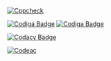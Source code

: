 [![Cppcheck](https://github.com/AmolKulkarni00/M2-EmbSys/actions/workflows/c-cpp.yml/badge.svg)](https://github.com/AmolKulkarni00/M2-EmbSys/actions/workflows/c-cpp.yml)

[![Codiga Badge](https://api.codiga.io/project/31659/score/svg)](https://app.codiga.io/public/project/31659/M2-EmbSys/dashboard)
 [![Codiga Badge](https://api.codiga.io/project/31659/status/svg)](https://app.codiga.io/public/project/31659/M2-EmbSys/dashboard)
 
 [![Codacy Badge](https://app.codacy.com/project/badge/Grade/14f4b61fc1f343a0bb10eea86412a82e)](https://www.codacy.com/gh/AmolKulkarni00/M2-EmbSys/dashboard?utm_source=github.com&amp;utm_medium=referral&amp;utm_content=AmolKulkarni00/M2-EmbSys&amp;utm_campaign=Badge_Grade)
 
 [![Codeac](https://static.codeac.io/badges/2-461697585.svg "Codeac")](https://app.codeac.io/github/AmolKulkarni00/M2-EmbSys)
